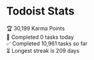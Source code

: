 
# Todoist Stats

<!-- TODO-IST:START -->
🏆  30,199 Karma Points           
🌸  Completed 0 tasks today           
✅  Completed 10,961 tasks so far           
⏳  Longest streak is 209 days
<!-- TODO-IST:END -->
